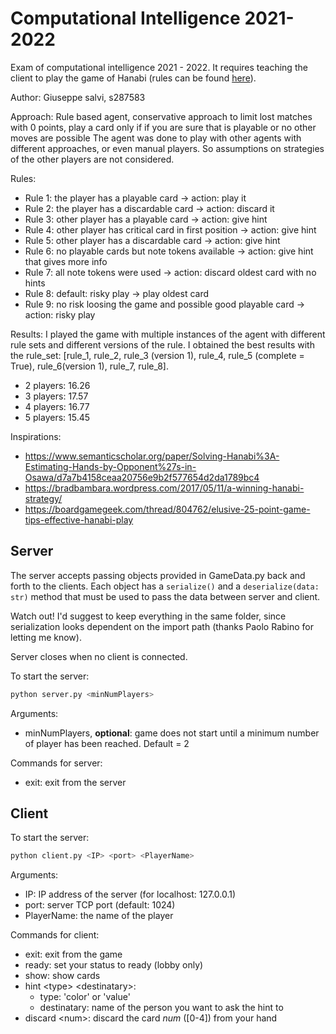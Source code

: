 # Computational Intelligence 2021-2022

Exam of computational intelligence 2021 - 2022. It requires teaching the client to play the game of Hanabi (rules can be found [here](https://www.spillehulen.dk/media/102616/hanabi-card-game-rules.pdf)).

Author: Giuseppe salvi, s287583

Approach: Rule based agent, conservative approach to limit lost matches with 0 points, play a card only if if you are sure that is playable or no other moves are possible
The agent was done to play with other agents with different approaches, or even manual players. So assumptions on strategies of the other players are not considered.

Rules:
+ Rule 1: the player has a playable card -> action: play it
+ Rule 2: the player has a discardable card -> action: discard it
+ Rule 3: other player has a playable card -> action: give hint
+ Rule 4: other player has critical card in first position -> action: give hint
+ Rule 5: other player has a discardable card -> action: give hint
+ Rule 6: no playable cards but note tokens available -> action: give hint that gives more info
+ Rule 7: all note tokens were used -> action: discard oldest card with no hints
+ Rule 8: default: risky play -> play oldest card
+ Rule 9: no risk loosing the game and possible good playable card -> action: risky play

Results:
I played the game with multiple instances of the agent with different rule sets and different versions of the rule.
I obtained the best results with the rule_set: [rule_1, rule_2, rule_3 (version 1), rule_4, rule_5 (complete = True), rule_6(version 1), rule_7, rule_8].
+ 2 players: 16.26
+ 3 players: 17.57
+ 4 players: 16.77
+ 5 players: 15.45

Inspirations:
+ https://www.semanticscholar.org/paper/Solving-Hanabi%3A-Estimating-Hands-by-Opponent%27s-in-Osawa/d7a7b4158ceaa20756e9b2f577654d2da1789bc4
+ https://bradbambara.wordpress.com/2017/05/11/a-winning-hanabi-strategy/
+ https://boardgamegeek.com/thread/804762/elusive-25-point-game-tips-effective-hanabi-play

## Server

The server accepts passing objects provided in GameData.py back and forth to the clients.
Each object has a ```serialize()``` and a ```deserialize(data: str)``` method that must be used to pass the data between server and client.

Watch out! I'd suggest to keep everything in the same folder, since serialization looks dependent on the import path (thanks Paolo Rabino for letting me know).

Server closes when no client is connected.

To start the server:

```bash
python server.py <minNumPlayers>
```

Arguments:

+ minNumPlayers, __optional__: game does not start until a minimum number of player has been reached. Default = 2


Commands for server:

+ exit: exit from the server

## Client

To start the server:

```bash
python client.py <IP> <port> <PlayerName>
```

Arguments:

+ IP: IP address of the server (for localhost: 127.0.0.1)
+ port: server TCP port (default: 1024)
+ PlayerName: the name of the player

Commands for client:

+ exit: exit from the game
+ ready: set your status to ready (lobby only)
+ show: show cards
+ hint \<type> \<destinatary>:
  + type: 'color' or 'value'
  + destinatary: name of the person you want to ask the hint to
+ discard \<num>: discard the card *num* (\[0-4]) from your hand
